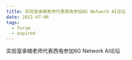 ```yaml
---
title: 实验室承楠老师代表西电参加6G Network AI论坛
date: 2021-07-06
tags:
  - forum
  - expired
---
```


实验室承楠老师代表西电参加6G Network AI论坛

<!--more-->


